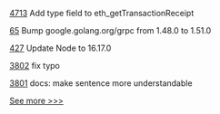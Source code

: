 
[4713](https://github.com/hyperledger/besu/pull/4713) Add type field to eth_getTransactionReceipt

[65](https://github.com/hyperledger/fabric-chaincode-go/pull/65) Bump google.golang.org/grpc from 1.48.0 to 1.51.0

[427](https://github.com/hyperledger/fabric-test/pull/427) Update Node to 16.17.0

[3802](https://github.com/hyperledger/fabric/pull/3802) fix typo

[3801](https://github.com/hyperledger/fabric/pull/3801) docs: make sentence more understandable


[See more >>>](https://start-here.hyperledger.org/pull-requests)

